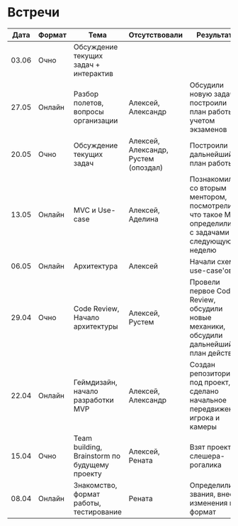 # Встречи

| Дата  | Формат | Тема                                          | Отсутствовали                        | Результаты                                                                                              |
| ----- | ------ | --------------------------------------------- | ------------------------------------ | ------------------------------------------------------------------------------------------------------- |
| 03.06 | Очно   | Обсуждение текущих задач + интерактив         |                                      |                                                                                                         |
| 27.05 | Онлайн | Разбор полетов, вопросы организации           | Алексей, Александр                   | Обсудили новую задачу, построили план работы с учетом экзаменов                                         |
| 20.05 | Очно   | Обсуждение текущих задач                      | Алексей, Александр, Рустем (опоздал) | Построили дальнейший план работы                                                                        |
| 13.05 | Онлайн | MVC и Use-case                                | Алексей, Аделина                     | Познакомились со вторым ментором, посмотрели что такое MVC, определились с задачами на следующую неделю |
| 06.05 | Онлайн | Архитектура                                   | Алексей                              | Начали схему use-case'ов                                                                                |
| 29.04 | Очно   | Code Review, Начало архитектуры               | Алексей, Рустем                      | Провели первое Code Review, обсудили новые механики, обсудили дальнейший план действий                  |
| 22.04 | Онлайн | Геймдизайн, начало разработки MVP             | Алексей, Александр                   | Создан репозиторий под проект, сделано начальное передвижение игрока и камеры                           |
| 15.04 | Очно   | Team building, Brainstorm по будущему проекту | Алексей, Рената                      | Взят проект слешера-рогалика                                                                            |
| 08.04 | Онлайн | Знакомство, формат работы, тестирование       | Рената                               | Определили звания, внесли изменения в формат                                                            |
